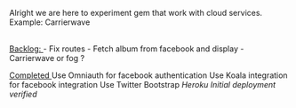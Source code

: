 Alright we are here to experiment gem that work with cloud services. Example: Carrierwave

<br>
<u> Backlog: </u>
- Fix routes
- Fetch album from facebook and display
- Carrierwave or fog ?

<br>

<u> Completed </u>
Use Omniauth for facebook authentication
Use Koala integration for facebook integration
Use Twitter Bootstrap
<i> Heroku Initial deployment verified     </i>

<br>

